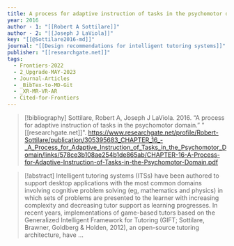 ```yaml
---
title: A process for adaptive instruction of tasks in the psychomotor domain
year: 2016
author - 1: "[[Robert A Sottilare]]"
author - 2: "[[Joseph J LaViola]]"
key: "[[@Sottilare2016-md]]"
journal: "[[Design recommendations for intelligent tutoring systems]]"
publisher: "[[researchgate.net]]"
tags:
  - Frontiers-2022
  - 2_Upgrade-MAY-2023
  - Journal-Articles
  - _BibTex-to-MD-Git
  - _XR-MR-VR-AR
  - Cited-for-Frontiers
---
```


> [!bibliography]
> Sottilare, Robert A, Joseph J LaViola. 2016. “A process for adaptive instruction of tasks in the psychomotor domain.” "[[researchgate.net]]". https://www.researchgate.net/profile/Robert-Sottilare/publication/305395683_CHAPTER_16_-_A_Process_for_Adaptive_Instruction_of_Tasks_in_the_Psychomotor_Domain/links/578ce3b108ae254b1de865ab/CHAPTER-16-A-Process-for-Adaptive-Instruction-of-Tasks-in-the-Psychomotor-Domain.pdf

> [!abstract]
> Intelligent tutoring systems (ITSs) have been authored to support desktop applications with the most common domains involving cognitive problem solving (eg, mathematics and physics) in which sets of problems are presented to the learner with increasing complexity and decreasing tutor support as learning progresses. In recent years, implementations of game-based tutors based on the Generalized Intelligent Framework for Tutoring (GIFT; Sottilare, Brawner, Goldberg & Holden, 2012), an open-source tutoring architecture, have …